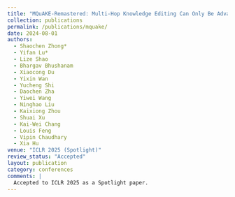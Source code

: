 ```yaml
---
title: "MQuAKE-Remastered: Multi-Hop Knowledge Editing Can Only Be Advanced with Reliable Evaluations"
collection: publications
permalink: /publications/mquake/
date: 2024-08-01
authors:
  - Shaochen Zhong*
  - Yifan Lu*
  - Lize Shao
  - Bhargav Bhushanam
  - Xiaocong Du
  - Yixin Wan
  - Yucheng Shi
  - Daochen Zha
  - Yiwei Wang
  - Ninghao Liu
  - Kaixiong Zhou
  - Shuai Xu
  - Kai-Wei Chang
  - Louis Feng
  - Vipin Chaudhary
  - Xia Hu
venue: "ICLR 2025 (Spotlight)"
review_status: "Accepted"
layout: publication
category: conferences
comments: |
  Accepted to ICLR 2025 as a Spotlight paper.
---
```

